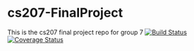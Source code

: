 # cs207-FinalProject
This is the cs207 final project repo for group 7
[![Build Status](https://travis-ci.org/xuefeng7/cs207-FinalProject.svg?branch=master)](https://travis-ci.org/xuefeng7/cs207-FinalProject)
[![Coverage Status](https://coveralls.io/repos/github/xuefeng7/cs207-FinalProject/badge.svg?branch=master)](https://coveralls.io/github/xuefeng7/cs207-FinalProject?branch=master)